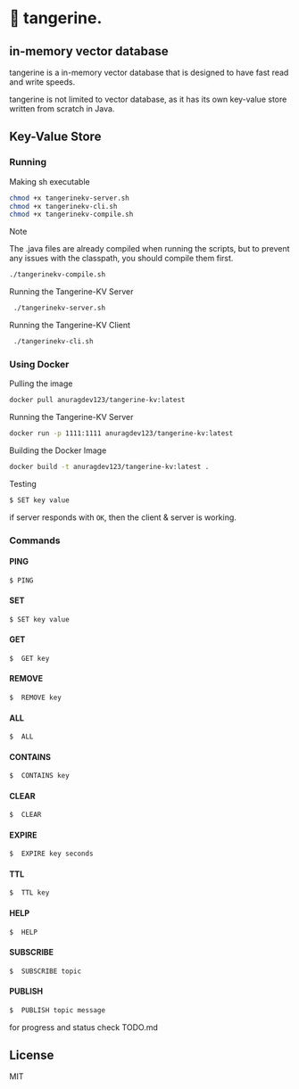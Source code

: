 # 🍊 tangerine.
## in-memory vector database

tangerine is a in-memory vector database that is designed to have fast read and write speeds.

tangerine is not limited to vector database, as it has its own key-value store written from scratch in Java.

## Key-Value Store
### Running

Making sh executable
```bash
chmod +x tangerinekv-server.sh
chmod +x tangerinekv-cli.sh
chmod +x tangerinekv-compile.sh
```

> [!NOTE]
> The .java files are already compiled when running the scripts, but to prevent any issues with the classpath, you should compile them first.

```bash
./tangerinekv-compile.sh

```

Running the Tangerine-KV Server

```bash
 ./tangerinekv-server.sh
```

Running the Tangerine-KV Client
```bash
 ./tangerinekv-cli.sh
```

### Using Docker

Pulling the image
```bash
docker pull anuragdev123/tangerine-kv:latest
```
Running the Tangerine-KV Server
```bash
docker run -p 1111:1111 anuragdev123/tangerine-kv:latest 
```

Building the Docker Image
```bash
docker build -t anuragdev123/tangerine-kv:latest .
```

Testing 
```bash
$ SET key value
```
if server responds with `OK`, then the client & server is working.

### Commands

#### PING
```bash
$ PING
```

#### SET

```bash
$ SET key value
```

#### GET

```bash
$  GET key
```

#### REMOVE

```bash
$  REMOVE key
```

#### ALL

```bash
$  ALL
```

#### CONTAINS
```bash
$  CONTAINS key
```

#### CLEAR

```bash
$  CLEAR
```

#### EXPIRE

```bash
$  EXPIRE key seconds
```

#### TTL

```bash
$  TTL key
```

#### HELP

```bash
$  HELP
```

#### SUBSCRIBE
```bash
$  SUBSCRIBE topic
```

#### PUBLISH
```bash
$  PUBLISH topic message
```

<!-- #### UNSUBSCRIBE
```bash
$  UNSUBSCRIBE topic
``` -->


for progress and status check TODO.md

## License

MIT